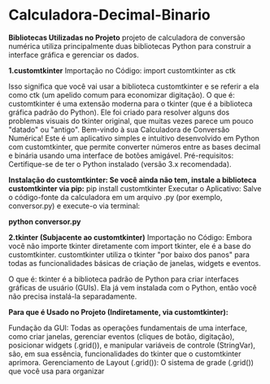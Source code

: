 # Calculadora-Decimal-Binario
**Bibliotecas Utilizadas no Projeto**
projeto de calculadora de conversão numérica utiliza principalmente duas bibliotecas Python para construir a interface gráfica e gerenciar os dados.

**1.customtkinter**
Importação no Código: import customtkinter as ctk

Isso significa que você vai usar a biblioteca customtkinter e se referir a ela como ctk (um apelido comum para economizar digitação).
O que é: customtkinter é uma extensão moderna para o tkinter (que é a biblioteca gráfica padrão do Python). Ele foi criado para resolver alguns dos problemas visuais do tkinter original, que muitas vezes parece um pouco "datado" ou "antigo".
Bem-vindo à sua Calculadora de Conversão Numérica! Este é um aplicativo simples e intuitivo desenvolvido em Python com customtkinter, que permite converter números entre as bases decimal e binária usando uma interface de botões amigável.
Pré-requisitos: Certifique-se de ter o Python instalado (versão 3.x recomendada).

**Instalação do customtkinter: Se você ainda não tem, instale a biblioteca customtkinter via pip:**
pip install customtkinter
Executar o Aplicativo: Salve o código-fonte da calculadora em um arquivo .py (por exemplo, conversor.py) e execute-o via terminal:

**python conversor.py**

**2.tkinter (Subjacente ao customtkinter)**
Importação no Código: Embora você não importe tkinter diretamente com import tkinter, ele é a base do customtkinter. customtkinter utiliza o tkinter "por baixo dos panos" para todas as funcionalidades básicas de criação de janelas, widgets e eventos.

O que é: tkinter é a biblioteca padrão de Python para criar interfaces gráficas de usuário (GUIs). Ela já vem instalada com o Python, então você não precisa instalá-la separadamente.

**Para que é Usado no Projeto (Indiretamente, via customtkinter):**

Fundação da GUI: Todas as operações fundamentais de uma interface, como criar janelas, gerenciar eventos (cliques de botão, digitação), posicionar widgets (.grid()), e manipular variáveis de controle (StringVar), são, em sua essência, funcionalidades do tkinter que o customtkinter aprimora.
Gerenciamento de Layout (.grid()): O sistema de grade (.grid()) que você usa para organizar
